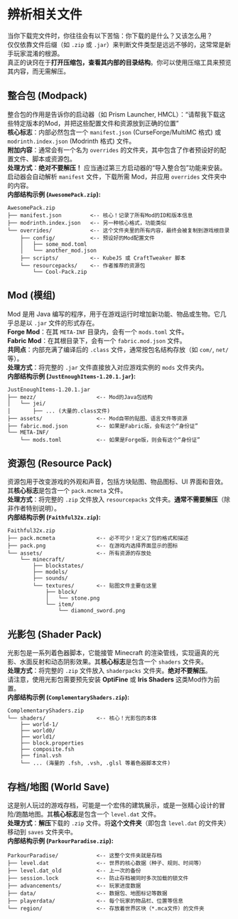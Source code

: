 # 辨析相关文件

当你下载完文件时，你往往会有以下苦恼：你下载的是什么？又该怎么用？  
仅仅依靠文件后缀（如 `.zip` 或 `.jar`）来判断文件类型是远远不够的，这常常是新手玩家混淆的根源。  
真正的诀窍在于**打开压缩包，查看其内部的目录结构**。你可以使用压缩工具来预览其内容，而无需解压。

## 整合包 (Modpack)

整合包的作用是告诉你的启动器（如 Prism Launcher, HMCL）：“请帮我下载这些特定版本的Mod，并把这些配置文件和资源放到正确的位置”  
**核心标志**：内部必然包含一个 `manifest.json` (CurseForge/MultiMC 格式) 或 `modrinth.index.json` (Modrinth 格式) 文件。  
**附加内容**：通常会有一个名为 `overrides` 的文件夹，其中包含了作者预设好的配置文件、脚本或资源包。  
**处理方式**：**绝对不要解压！** 应当通过第三方启动器的“导入整合包”功能来安装。启动器会自动解析 `manifest` 文件，下载所需 Mod，并应用 `overrides` 文件夹中的内容。  
**内部结构示例 (`AwesomePack.zip`):**

```text
AwesomePack.zip
├── manifest.json         <-- 核心！记录了所有Mod的ID和版本信息
├── modrinth.index.json   <-- 另一种核心格式，功能类似
└── overrides/            <-- 这个文件夹里的所有内容，最终会被复制到游戏根目录
    ├── config/           <-- 预设好的Mod配置文件
    │   ├── some_mod.toml
    │   └── another_mod.json
    ├── scripts/          <-- KubeJS 或 CraftTweaker 脚本
    └── resourcepacks/    <-- 作者推荐的资源包
        └── Cool-Pack.zip
```

## Mod (模组)

Mod 是用 Java 编写的程序，用于在游戏运行时增加新功能、物品或生物。它几乎总是以 `.jar` 文件的形式存在。  
**Forge Mod**：在其 `META-INF` 目录内，会有一个 `mods.toml` 文件。  
**Fabric Mod**：在其根目录下，会有一个 `fabric.mod.json` 文件。  
**共同点**：内部充满了编译后的 `.class` 文件，通常按包名结构存放（如 `com/`, `net/` 等）。  
**处理方式**：将完整的 `.jar` 文件直接放入对应游戏实例的 `mods` 文件夹内。  
**内部结构示例 (`JustEnoughItems-1.20.1.jar`):**

```text
JustEnoughItems-1.20.1.jar
├── mezz/                   <-- Mod的Java包结构
│   └── jei/
│       ├── ... (大量的.class文件)
├── assets/                 <-- Mod自带的贴图、语言文件等资源
├── fabric.mod.json         <-- 如果是Fabric版，会有这个“身份证”
└── META-INF/
    └── mods.toml           <-- 如果是Forge版，则会有这个“身份证”
```

## 资源包 (Resource Pack)

资源包用于改变游戏的外观和声音，包括方块贴图、物品图标、UI 界面和音效。其**核心标志**是包含一个 `pack.mcmeta` 文件。  
**处理方式**：将完整的 `.zip` 文件放入 `resourcepacks` 文件夹。**通常不需要解压**（除非作者特别说明）。  
**内部结构示例 (`Faithful32x.zip`):**

```text
Faithful32x.zip
├── pack.mcmeta             <-- 必不可少！定义了包的格式和描述
├── pack.png                <-- 在游戏内选择界面显示的图标
└── assets/                 <-- 所有资源的存放处
    └── minecraft/
        ├── blockstates/
        ├── models/
        ├── sounds/
        └── textures/       <-- 贴图文件主要在这里
            ├── block/
            │   └── stone.png
            └── item/
                └── diamond_sword.png
```

## 光影包 (Shader Pack)

光影包是一系列着色器脚本，它能接管 Minecraft 的渲染管线，实现逼真的光影、水面反射和动态阴影效果。其**核心标志**是包含一个 `shaders` 文件夹。  
**处理方式**：将完整的 `.zip` 文件放入 `shaderpacks` 文件夹。**绝对不要解压**。  
请注意，使用光影包需要预先安装 **OptiFine** 或 **Iris Shaders** 这类Mod作为前置。  
**内部结构示例 (`ComplementaryShaders.zip`):**

```text
ComplementaryShaders.zip
└── shaders/                <-- 核心！光影包的本体
    ├── world-1/
    ├── world0/
    ├── world1/
    ├── block.properties
    ├── composite.fsh
    ├── final.vsh
    └── ... (海量的 .fsh, .vsh, .glsl 等着色器脚本文件)
```

## 存档/地图 (World Save)

这是别人玩过的游戏存档，可能是一个宏伟的建筑展示，或是一张精心设计的冒险/跑酷地图。其**核心标志**是包含一个 `level.dat` 文件。  
**处理方式**：**解压**下载的 `.zip` 文件。将**这个文件夹**（即包含 `level.dat` 的文件夹）移动到 `saves` 文件夹中。  
**内部结构示例 (`ParkourParadise.zip`):**

```text
ParkourParadise/            <-- 这整个文件夹就是存档
├── level.dat               <-- 世界的核心数据（种子、规则、时间等）
├── level.dat_old           <-- 上一次的备份
├── session.lock            <-- 防止存档被同时多次加载的锁文件
├── advancements/           <-- 玩家进度数据
├── data/                   <-- 数据包、地图标记等数据
├── playerdata/             <-- 每个玩家的物品栏、位置等信息
└── region/                 <-- 存放着世界区块（*.mca文件）的文件夹
```
